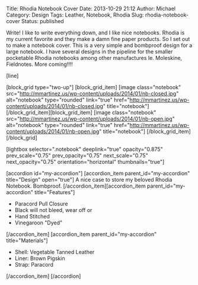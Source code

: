 Title: Rhodia Notebook Cover
Date: 2013-10-29 21:12
Author: Michael
Category: Design 
Tags: Leather, Notebook, Rhodia
Slug: rhodia-notebook-cover
Status: published

Write! I like to write everything down, and I like nice notebooks.
Rhodia is my current favorite and they make a damn fine paper products.
So I set out to make a notebook cover. This is a very simple and
bombproof design for a large notebook. I have several designs in the
pipeline for the smaller pocketable Rhodia notebooks among other
manufactures Ie. Moleskine, Fieldnotes. More coming!!!!

\[line\]

\[block\_grid type="two-up"\] \[block\_grid\_item\] \[image
class="notebook"
src="http://mmartinez.us/wp-content/uploads/2014/01/nb-closed.jpg"
alt="notebook" type="rounded" link="true"
href="http://mmartinez.us/wp-content/uploads/2014/01/nb-closed.jpg"
title="notebook"\] \[/block\_grid\_item\]\[block\_grid\_item\] \[image
class="notebook"
src="http://mmartinez.us/wp-content/uploads/2014/01/nb-open.jpg"
alt="notebook" type="rounded" link="true"
href="http://mmartinez.us/wp-content/uploads/2014/01/nb-open.jpg"
title="notebook"\] \[/block\_grid\_item\]\[/block\_grid\]

\[lightbox selector=".notebook" deeplink="true" opacity="0.875"
prev\_scale="0.75" prev\_opacity="0.75" next\_scale="0.75"
next\_opacity="0.75" orientation="horizontal" thumbnails="true"\]

\[accordion id="my-accordion"\] \[accordion\_item
parent\_id="my-accordion" title="Design" open="true"\] A nice case to
store my beloved Rhodia Notebook. Bombproof.
\[/accordion\_item\]\[accordion\_item parent\_id="my-accordion"
title="Features"\]

-   Paracord Pull Closure
-   Black will not bleed, wear off or
-   Hand Stitched
-   Vinegaroon "Dyed"

\[/accordion\_item\] \[accordion\_item parent\_id="my-accordion"
title="Materials"\]

-   Shell: Vegetable Tanned Leather
-   Liner: Brown Pigskin
-   Strap: Paracord

\[/accordion\_item\] \[/accordion\]

